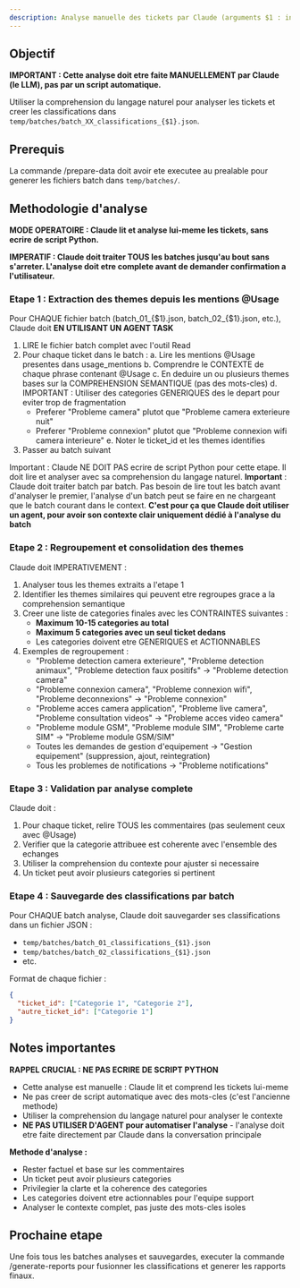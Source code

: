 ```yaml
---
description: Analyse manuelle des tickets par Claude (arguments $1 : index de l'analyse)
---
```


## Objectif

**IMPORTANT : Cette analyse doit etre faite MANUELLEMENT par Claude (le LLM), pas par un script automatique.**

Utiliser la comprehension du langage naturel pour analyser les tickets et creer les classifications dans `temp/batches/batch_XX_classifications_{$1}.json`.

## Prerequis

La commande /prepare-data doit avoir ete executee au prealable pour generer les fichiers batch dans `temp/batches/`.

## Methodologie d'analyse

**MODE OPERATOIRE : Claude lit et analyse lui-meme les tickets, sans ecrire de script Python.**

**IMPERATIF : Claude doit traiter TOUS les batches jusqu'au bout sans s'arreter. L'analyse doit etre complete avant de demander confirmation a l'utilisateur.**


### Etape 1 : Extraction des themes depuis les mentions @Usage


Pour CHAQUE fichier batch (batch_01_{$1}.json, batch_02_{$1}.json, etc.), Claude doit **EN UTILISANT UN AGENT TASK**
1. LIRE le fichier batch complet avec l'outil Read
2. Pour chaque ticket dans le batch :
   a. Lire les mentions @Usage presentes dans usage_mentions
   b. Comprendre le CONTEXTE de chaque phrase contenant @Usage
   c. En deduire un ou plusieurs themes bases sur la COMPREHENSION SEMANTIQUE (pas des mots-cles)
   d. IMPORTANT : Utiliser des categories GENERIQUES des le depart pour eviter trop de fragmentation
      - Preferer "Probleme camera" plutot que "Probleme camera exterieure nuit"
      - Preferer "Probleme connexion" plutot que "Probleme connexion wifi camera interieure"
   e. Noter le ticket_id et les themes identifies
3. Passer au batch suivant

Important : Claude NE DOIT PAS ecrire de script Python pour cette etape. Il doit lire et analyser avec sa comprehension du langage naturel.
**Important** : Claude doit traiter batch par batch. Pas besoin de lire tout les batch avant d'analyser le premier, l'analyse d'un batch peut se faire en ne chargeant que le batch courant dans le context.
**C'est pour ça que Claude doit utiliser un agent, pour avoir son contexte clair uniquement dédié à l'analyse du batch**


### Etape 2 : Regroupement et consolidation des themes

Claude doit IMPERATIVEMENT :
1. Analyser tous les themes extraits a l'etape 1
2. Identifier les themes similaires qui peuvent etre regroupes grace a la comprehension semantique
3. Creer une liste de categories finales avec les CONTRAINTES suivantes :
   - **Maximum 10-15 categories au total**
   - **Maximum 5 categories avec un seul ticket dedans**
   - Les categories doivent etre GENERIQUES et ACTIONNABLES
4. Exemples de regroupement :
   - "Probleme detection camera exterieure", "Probleme detection animaux", "Probleme detection faux positifs" -> "Probleme detection camera"
   - "Probleme connexion camera", "Probleme connexion wifi", "Probleme deconnexions" -> "Probleme connexion"
   - "Probleme acces camera application", "Probleme live camera", "Probleme consultation videos" -> "Probleme acces video camera"
   - "Probleme module GSM", "Probleme module SIM", "Probleme carte SIM" -> "Probleme module GSM/SIM"
   - Toutes les demandes de gestion d'equipement -> "Gestion equipement" (suppression, ajout, reintegration)
   - Tous les problemes de notifications -> "Probleme notifications"

### Etape 3 : Validation par analyse complete

Claude doit :
1. Pour chaque ticket, relire TOUS les commentaires (pas seulement ceux avec @Usage)
2. Verifier que la categorie attribuee est coherente avec l'ensemble des echanges
3. Utiliser la comprehension du contexte pour ajuster si necessaire
4. Un ticket peut avoir plusieurs categories si pertinent

### Etape 4 : Sauvegarde des classifications par batch

Pour CHAQUE batch analyse, Claude doit sauvegarder ses classifications dans un fichier JSON :
- `temp/batches/batch_01_classifications_{$1}.json`
- `temp/batches/batch_02_classifications_{$1}.json`
- etc.

Format de chaque fichier :
```json
{
  "ticket_id": ["Categorie 1", "Categorie 2"],
  "autre_ticket_id": ["Categorie 1"]
}
```

## Notes importantes

**RAPPEL CRUCIAL : NE PAS ECRIRE DE SCRIPT PYTHON**
- Cette analyse est manuelle : Claude lit et comprend les tickets lui-meme
- Ne pas creer de script automatique avec des mots-cles (c'est l'ancienne methode)
- Utiliser la comprehension du langage naturel pour analyser le contexte
- **NE PAS UTILISER D'AGENT pour automatiser l'analyse** - l'analyse doit etre faite directement par Claude dans la conversation principale

**Methode d'analyse :**
- Rester factuel et base sur les commentaires
- Un ticket peut avoir plusieurs categories
- Privilegier la clarte et la coherence des categories
- Les categories doivent etre actionnables pour l'equipe support
- Analyser le contexte complet, pas juste des mots-cles isoles

## Prochaine etape

Une fois tous les batches analyses et sauvegardes, executer la commande /generate-reports pour fusionner les classifications et generer les rapports finaux.
